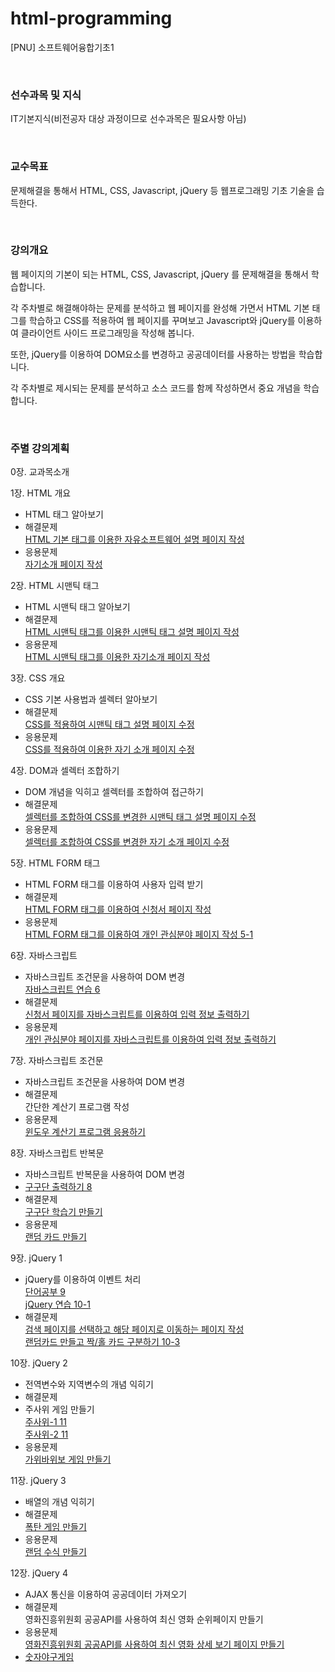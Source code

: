 # html-programming
[PNU] 소프트웨어융합기초1

</br>

### 선수과목 및 지식
IT기본지식(비전공자 대상 과정이므로 선수과목은 필요사항 아님)

</br>

### 교수목표 
문제해결을 통해서 HTML, CSS, Javascript, jQuery 등 웹프로그래밍 기초 기술을 습득한다. 

</br>

### 강의개요
웹 페이지의 기본이 되는 HTML, CSS, Javascript, jQuery 를 문제해결을 통해서 학습합니다. 

각 주차별로 해결해야하는 문제를 분석하고 웹 페이지를 완성해 가면서 
HTML 기본 태그를 학습하고 CSS를 적용하여 웹 페이지를 꾸며보고
Javascript와 jQuery를 이용하여 클라이언트 사이드 프로그래밍을 작성해 봅니다. 

또한, jQuery를 이용하여 DOM요소를 변경하고 공공데이터를 사용하는 방법을 학습합니다. 

각 주차별로 제시되는 문제를 분석하고 소스 코드를 함께 작성하면서 중요 개념을 학습합니다. 

</br>

### 주별 강의계획
0장. 교과목소개


1장. HTML 개요
  - HTML 태그 알아보기
  - 해결문제 </br>
    [HTML 기본 태그를 이용한 자유소프트웨어 설명 페이지 작성](https://github.com/plumwiserim/html-programming/blob/master/01.html)
  - 응용문제 </br>
    [자기소개 페이지 작성](https://github.com/plumwiserim/html-programming/blob/master/01-1.html)


2장. HTML 시맨틱 태그
  - HTML 시맨틱 태그 알아보기
  - 해결문제 </br>
    [HTML 시맨틱 태그를 이용한 시맨틱 태그 설명 페이지 작성](https://github.com/plumwiserim/html-programming/blob/master/02.html)
  - 응용문제 </br>
    [HTML 시맨틱 태그를 이용한 자기소개 페이지 작성](https://github.com/plumwiserim/html-programming/blob/master/03.html)

3장. CSS 개요
  - CSS 기본 사용법과 셀렉터 알아보기
  - 해결문제 </br>
    [CSS를 적용하여 시맨틱 태그 설명 페이지 수정](https://github.com/plumwiserim/html-programming/blob/master/02.html)
  - 응용문제 </br>
    [CSS를 적용하여 이용한 자기 소개 페이지 수정](https://github.com/plumwiserim/html-programming/blob/master/03.html)

4장. DOM과 셀렉터 조합하기
  - DOM 개념을 익히고 셀렉터를 조합하여 접근하기
  - 해결문제 </br>
    [셀렉터를 조합하여 CSS를 변경한 시맨틱 태그 설명 페이지 수정](https://github.com/plumwiserim/html-programming/blob/master/02.html)
  - 응용문제 </br>
    [셀렉터를 조합하여 CSS를 변경한 자기 소개 페이지 수정](https://github.com/plumwiserim/html-programming/blob/master/03.html)

5장. HTML FORM 태그
  - HTML FORM 태그를 이용하여 사용자 입력 받기
  - 해결문제 </br>
    [HTML FORM 태그를 이용하여 신청서 페이지 작성](https://github.com/plumwiserim/html-programming/blob/master/05.html)
  - 응용문제 </br>
    [HTML FORM 태그를 이용하여 개인 관심분야 페이지 작성 5-1](https://github.com/plumwiserim/html-programming/blob/master/05-1.html)

6장. 자바스크립트
  - 자바스크립트 조건문을 사용하여 DOM 변경 </br>
    [자바스크립트 연습 6](https://github.com/plumwiserim/html-programming/blob/master/06.html)
  - 해결문제 </br>
    [신청서 페이지를 자바스크립트를 이용하여 입력 정보 출력하기](https://github.com/plumwiserim/html-programming/blob/master/06-1.html)
  - 응용문제 </br>
    [개인 관심분야 페이지를 자바스크립트를 이용하여 입력 정보 출력하기](https://github.com/plumwiserim/html-programming/blob/master/06-2.html)

7장. 자바스크립트 조건문
  - 자바스크립트 조건문을 사용하여 DOM 변경
  - 해결문제 </br>
    간단한 계산기 프로그램 작성 
  - 응용문제 </br>
    [윈도우 계산기 프로그램 응용하기](https://github.com/plumwiserim/html-programming/blob/master/07-2.html)

8장. 자바스크립트 반복문
  - 자바스크립트 반복문을 사용하여 DOM 변경
  - [구구단 출력하기 8](https://github.com/plumwiserim/html-programming/blob/master/08.html)
  - 해결문제 </br>
    [구구단 학습기 만들기](https://github.com/plumwiserim/html-programming/blob/master/08-1.html)
  - 응용문제 </br>
    [랜덤 카드 만들기](https://github.com/plumwiserim/html-programming/blob/master/08-2.html)

9장. jQuery 1
  - jQuery를 이용하여 이벤트 처리 </br>
    [단어공부 9](https://github.com/plumwiserim/html-programming/blob/master/09.html) </br>
    [jQuery 연습 10-1](https://github.com/plumwiserim/html-programming/blob/master/10-1.html)
  - 해결문제 </br>
    [검색 페이지를 선택하고 해당 페이지로 이동하는 페이지 작성](https://github.com/plumwiserim/html-programming/blob/master/10-2.html) </br>
    [랜덤카드 만들고 짝/홀 카드 구분하기 10-3](https://github.com/plumwiserim/html-programming/blob/master/10-3.html)

10장. jQuery 2
  - 전역변수와 지역변수의 개념 익히기
  - 해결문제
  - 주사위 게임 만들기 </br>
    [주사위-1 11](https://github.com/plumwiserim/html-programming/blob/master/11-1.html) </br>
    [주사위-2 11](https://github.com/plumwiserim/html-programming/blob/master/11-2.html)
  - 응용문제 </br>
    [가위바위보 게임 만들기](https://github.com/plumwiserim/html-programming/blob/master/11-3.html)

11장. jQuery 3
  - 배열의 개념 익히기
  - 해결문제 </br>
    [폭탄 게임 만들기](https://github.com/plumwiserim/html-programming/blob/master/12.html)
  - 응용문제 </br>
    [랜덤 수식 만들기](https://github.com/plumwiserim/html-programming/blob/master/12-1.html)

12장. jQuery 4
  - AJAX 통신을 이용하여 공공데이터 가져오기
  - 해결문제 </br>
    영화진흥위원회 공공API를 사용하여 최신 영화 순위페이지 만들기
  - 응용문제 </br>
    [영화진흥위원회 공공API를 사용하여 최신 영화 상세 보기 페이지 만들기](https://github.com/plumwiserim/html-programming/blob/master/13.html) </br>
  - [숫자야구게임](https://github.com/plumwiserim/html-programming/blob/master/14.html)
